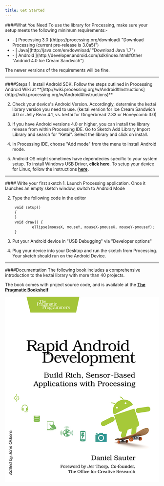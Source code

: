 ```yaml
---
title: Get Started
---
```


####What You Need
To use the library for Processing, make sure your setup meets the following minimum requirements:- <br>
<!-- <h4> -->
<div class="sidelist">
<ul>
<li>
- [ Processing 3.0 ](https://processing.org/download/ "Download Processing (current pre-release is 3.0a5)")
</li>
<li>
- [ Java](http://java.com/en/download/ "Download Java 1.7")
</li>
<li>
- [ Android ](http://developer.android.com/sdk/index.html#Other "Android 4.0 Ice Cream Sandwich")
</li>
</ul>
</div>

<!-- </h4> -->
The newer versions of the requirements will be fine. 

<hr>
####Steps
1. Install Android SDK. Follow the steps outlined in Processing Android Wiki at **[http://wiki.processing.org/w/Android#Instructions](http://wiki.processing.org/w/Android#Instructions)**

2. Check your device's Android Version. Accordingly, determine the ke:tai library version you need to use. (ke:tai version for Ice Cream Sandwich 4.0 or Jelly Bean 4.1, vs. ke:tai for Gingerbread 2.33 or Honeycomb 3.0)

3. If you have Android versions 4.0 or higher, you can install the library release from within Processing IDE. Go to Sketch <i class="fa fa-long-arrow-right"></i>Add Library <i class="fa fa-long-arrow-right"></i>Import Library and search for "Ketai". Select the library and click on install.

4. In Processing IDE, choose "Add mode" from the menu to install Android mode.

5. Android OS might sometimes have dependecies specific to your system setup. To install Windows USB Driver, **[click here](http://developer.android.com/tools/extras/oem-usb.html)**. To setup your device for Linux, follow the instructions **[here](http://developer.android.com/tools/device.html#setting-up).**

<hr>
#### Write your first sketch
1. Launch Processing application. Once it launches an empty sketch window, switch to Android Mode

2. Type the following code in the editor
	
		void setup()
		{
		}
		void draw() {
		        ellipse(mouseX, mouseY, mouseX-pmouseX, mouseY-pmouseY);
		}

3. Put your Android device in "USB Debugging" via "Developer options"

4. Plug your device into your Desktop and run the sketch from Processing. Your sketch should run on the Android Device.

<hr>
####Documentation
The following book includes a comprehensive introduction to the ke:tai library with more than 40 projects.

The book comes with project source code, and is available at the **[The Pragmatic Bookshelf](https://pragprog.com/book/dsproc/rapid-android-development)**

![Rapid Android Development](image.jpg)